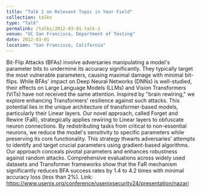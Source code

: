 ```yaml
---
title: "Talk 1 on Relevant Topic in Your Field"
collection: talks
type: "Talk"
permalink: /talks/2012-03-01-talk-1
venue: "UC San Francisco, Department of Testing"
date: 2012-03-01
location: "San Francisco, California"
---
```


Bit-Flip Attacks (BFAs) involve adversaries manipulating a model's parameter bits to undermine its accuracy significantly. They typically target the most vulnerable parameters, causing maximal damage with minimal bit-flips. While BFAs' impact on Deep Neural Networks (DNNs) is well-studied, their effects on Large Language Models (LLMs) and Vision Transformers (ViTs) have not received the same attention. Inspired by "brain rewiring," we explore enhancing Transformers' resilience against such attacks. This potential lies in the unique architecture of transformer-based models, particularly their Linear layers. Our novel approach, called Forget and Rewire (FaR), strategically applies rewiring to Linear layers to obfuscate neuron connections. By redistributing tasks from critical to non-essential neurons, we reduce the model's sensitivity to specific parameters while preserving its core functionality. This strategy thwarts adversaries' attempts to identify and target crucial parameters using gradient-based algorithms. Our approach conceals pivotal parameters and enhances robustness against random attacks. Comprehensive evaluations across widely used datasets and Transformer frameworks show that the FaR mechanism significantly reduces BFA success rates by 1.4 to 4.2 times with minimal accuracy loss (less than 2%). Link: https://www.usenix.org/conference/usenixsecurity24/presentation/nazari